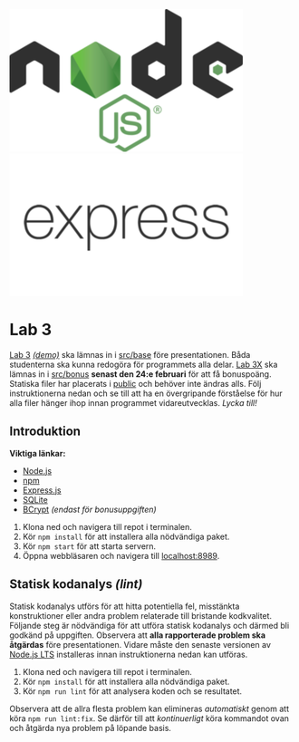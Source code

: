 ![Node.js ><](./node.js.png)
![Express.js ><](./express.js.png)

# Lab 3

[Lab 3](https://canvas.kth.se/courses/36975/assignments/229566/) [_(demo)_](https://lab3.intnetxx.org/) ska lämnas in i [src/base](./src/base/) före presentationen. Båda studenterna ska kunna redogöra för programmets alla delar. [Lab 3X](https://canvas.kth.se/courses/36975/assignments/229566/) ska lämnas in i [src/bonus](./src/bonus/) **senast den 24:e februari** för att få bonuspoäng. Statiska filer har placerats i [public](./public/) och behöver inte ändras alls. Följ instruktionerna nedan och se till att ha en övergripande förståelse för hur alla filer hänger ihop innan programmet vidareutvecklas. _Lycka till!_

## Introduktion

**Viktiga länkar:**

- [Node.js](https://nodejs.org/)
- [npm](https://www.npmjs.com/)
- [Express.js](https://expressjs.com/)
- [SQLite](https://www.npmjs.com/package/sqlite/)
- [BCrypt](https://www.npmjs.com/package/bcrypt/) _(endast för bonusuppgiften)_

1. Klona ned och navigera till repot i terminalen.
2. Kör `npm install` för att installera alla nödvändiga paket.
3. Kör `npm start` för att starta servern.
4. Öppna webbläsaren och navigera till [localhost:8989](http://localhost:8989/).

## Statisk kodanalys _(lint)_

Statisk kodanalys utförs för att hitta potentiella fel, misstänkta konstruktioner eller andra problem relaterade till bristande kodkvalitet. Följande steg är nödvändiga för att utföra statisk kodanalys och därmed bli godkänd på uppgiften. Observera att **alla rapporterade problem ska åtgärdas** före presentationen. Vidare måste den senaste versionen av [Node.js LTS](https://nodejs.org/) installeras innan instruktionerna nedan kan utföras.

1. Klona ned och navigera till repot i terminalen.
2. Kör `npm install` för att installera alla nödvändiga paket.
3. Kör `npm run lint` för att analysera koden och se resultatet.

Observera att de allra flesta problem kan elimineras _automatiskt_ genom att köra `npm run lint:fix`. Se därför till att _kontinuerligt_ köra kommandot ovan och åtgärda nya problem på löpande basis.
